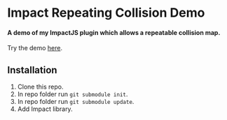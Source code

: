 Impact Repeating Collision Demo
============================

#### A demo of my ImpactJS plugin which allows a repeatable collision map. ####

Try the demo [here](http://commins.ca/impact-repeating-collision/).

## Installation ##

1. Clone this repo.
2. In repo folder run `git submodule init`.
3. In repo folder run `git submodule update`.
4. Add Impact library.
